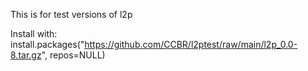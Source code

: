 This is for test versions of l2p 

Install with:<br>
install.packages("https://github.com/CCBR/l2ptest/raw/main/l2p_0.0-8.tar.gz", repos=NULL) 
